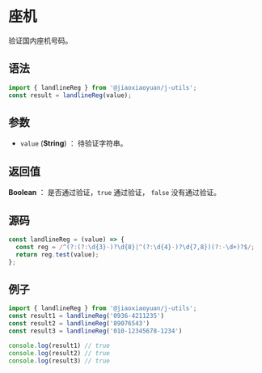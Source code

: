 

# 座机

验证国内座机号码。

## 语法

```js
import { landlineReg } from '@jiaoxiaoyuan/j-utils';
const result = landlineReg(value);
```

## 参数

- `value` (**String**) ： 待验证字符串。

## 返回值

**Boolean** ： 是否通过验证，`true` 通过验证， `false` 没有通过验证。

## 源码

```js
const landlineReg = (value) => {
  const reg = /^(?:(?:\d{3}-)?\d{8}|^(?:\d{4}-)?\d{7,8})(?:-\d+)?$/;
  return reg.test(value);
};
```

## 例子

```js
import { landlineReg } from '@jiaoxiaoyuan/j-utils';
const result1 = landlineReg('0936-4211235')
const result2 = landlineReg('89076543')
const result3 = landlineReg('010-12345678-1234')

console.log(result1) // true
console.log(result2) // true
console.log(result3) // true
```
